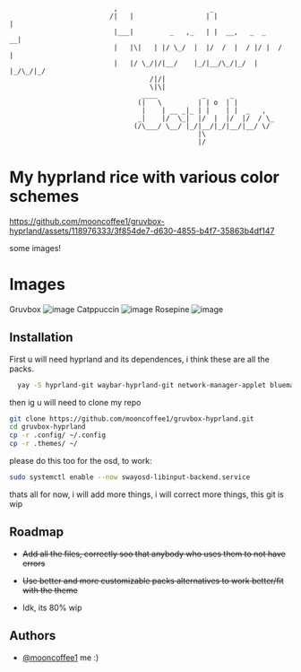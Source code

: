                               ,                       _                      
                             /|   |                  | |                  |  
                              |___|         _   ,_   | |  __,   _  _    __|  
                              |   |\|   | |/ \_/  |  |/  /  |  / |/ |  /  |  
                              |   |/ \_/|/|__/    |_/|__/\_/|_/  |  |_/\_/|_/
                                       /|/|                                  
                                       \|\|                                  
                                     ____           _      _          
                                    (|   \         | | o  | |         
                                     |    | __ _|_ | |    | |  _   ,  
                                    _|    |/  \_|  |/  |  |/  |/  / \_
                                   (/\___/ \__/ |_/|__/|_/|__/|__/ \/ 
                                                   |\                 
                                                   |/                 

# My hyprland rice with various color schemes



https://github.com/mooncoffee1/gruvbox-hyprland/assets/118976333/3f854de7-d630-4855-b4f7-35863b4df147



some images!

# Images 
Gruvbox
![image](https://github.com/mooncoffee1/gruvbox-hyprland/assets/118976333/af3873e3-4725-4aec-9f2d-27f797fdd3d7)
Catppuccin
![image](https://github.com/mooncoffee1/gruvbox-hyprland/assets/118976333/6f15ba1c-4832-4c0d-88bc-b023a333e4a0)
Rosepine
![image](https://github.com/mooncoffee1/MyHyprlandRice/assets/118976333/53ef6ca8-d79c-4711-91dd-425cba61f28f)






 



## Installation

First u will need hyprland and its dependences, i think these are all the packs.

```bash
  yay -S hyprland-git waybar-hyprland-git network-manager-applet blueman python rustup kitty fish wofi-emoji  xdg-desktop-portal-hyprland swayidle swaylock-effects grim slurp mako wl-clipboard chayang cliphist swww nwg-look o swappy wofi wofi-calc wofi-emoji ttf-material-design-icons-extended ttf-iosevka xdg-user-dirs noto-fonts-emoji polkit-kde-agent clipman imagemagick hyprpicker gpick acpi qt5ct sweet-cursors-theme-git lighdm lightdm-elephant-greeter-git spotify waybar-mpris-git brightnessctl pamixer papirus-icon-theme ttf-jetbrains-mono-nerd pipewire pipewire-jack pipewire-alsa pipewire-pulse thunar sway-audio-idle-inhibit-git cava-git spicetify-cli
```

then ig u will need to clone my repo

```bash
git clone https://github.com/mooncoffee1/gruvbox-hyprland.git
cd gruvbox-hyprland
cp -r .config/ ~/.config
cp -r .themes/ ~/
```

please do this too  for the osd, to work:
```bash 
sudo systemctl enable --now swayosd-libinput-backend.service
```

thats all for now, i will add more things, i will correct more things, this git is wip

## Roadmap

-  ~~Add all the files, correctly soo that anybody who uses them to not have errors~~
- ~~Use better and more customizable packs alternatives to work better/fit with the theme~~

- Idk, its 80% wip


## Authors

- [@mooncoffee1](https://github.com/mooncoffee1) me :)


